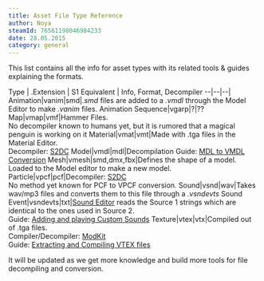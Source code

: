 ```yaml
---
title: Asset File Type Reference
author: Noya
steamId: 76561198046984233
date: 28.05.2015
category: general
---
```


This list contains all the info for asset types with its related tools & guides explaining the formats.

Type | .Extension | S1 Equivalent | Info, Format, Decompiler
--|--|--|
Animation|vanim|smd|*.smd* files are added to a *.vmdl* through the Model Editor to make *.vanim* files.
Animation Sequence|vgarp|?|??
Map|vmap|vmf|Hammer Files.<br>No decompiler known to humans yet, but it is rumored that a magical penguin is working on it 
Material|vmat|vmt|Made with .tga files in the Material Editor.<br> Decompiler: [S2DC](https://moddota.com/forums/discussion/264/source-2-decompiler)
Model|vmdl|mdl|Decompilation Guide: [MDL to VMDL Conversion](/articles/mdl-to-vmdl-conversion)
Mesh|vmesh|smd,dmx,fbx|Defines the shape of a model.<br>Loaded to the Model editor to make a new model.
Particle|vpcf|pcf|Decompiler: [S2DC](https://moddota.com/forums/discussion/264/source-2-decompiler)<br>No method yet known for PCF to VPCF conversion.
Sound|vsnd|wav|Takes wav/mp3 files and converts them to this file through a *.vsndevts*
Sound Event|vsndevts|txt|[Sound Editor](https://github.com/pingzing/dota2-sound-editor) reads the Source 1 strings which are identical to the ones used in Source 2.<br>Guide: [Adding and playing Custom Sounds](/articles/adding-and-playing-custom-sounds)
Texture|vtex|vtx|Compiled out of .tga files.<br>Compiler/Decompiler: [ModKit](https://github.com/Myll/Dota-2-ModKit/releases)<br>Guide: [Extracting and Compiling VTEX files](http://moddota.com/forums/discussion/85/extracting-and-compiling-vtex-files)

It will be updated as we get more knowledge and build more tools for file decompiling and conversion.